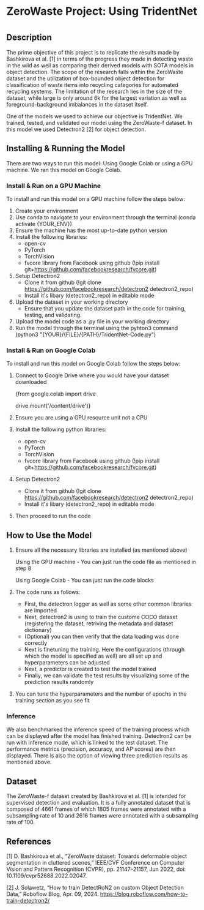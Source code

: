 # ZeroWaste Project: Using TridentNet
#
## Description
The prime objective of this project is to replicate the results made by Bashkirova et al. [1] in terms of the progress they made in detecting waste in the wild as well as comparing their derived models with SOTA models in object detection. The scope of the research falls within the ZeroWaste dataset and the utilization of box-bounded object detection for classification of waste items into recycling categories for automated recycling systems. The limitation of the research lies in the size of the dataset, while large is only around 6k for the largest variation as well as foreground-background imbalances in the dataset itself.

One of the models we used to achieve our objective is TridentNet. We trained, tested, and validated our model using the ZeroWaste-f dataset. In this model we used Detectron2 [2] for object detection.

## Installing & Running the Model
There are two ways to run this model: Using Google Colab or using a GPU machine. We ran this model on Google Colab.

### Install & Run on a GPU Machine
To install and run this model on a GPU machine follow the steps below:
1. Create your environment
2. Use conda to navigate to your environment through the terminal (conda activate {YOUR_ENV})
3. Ensure the machine has the most up-to-date python version
4. Install the following libraries:
   - open-cv
   - PyTorch
   - TorchVision
   - fvcore library from Facebook using github (!pip install git+https://github.com/facebookresearch/fvcore.git)
5. Setup Detectron2
   - Clone it from github (!git clone https://github.com/facebookresearch/detectron2 detectron2_repo)
   - Install it's libary (detectron2_repo) in editable mode
6. Upload the dataset in your working directory
   - Ensure that you update the dataset path in the code for training, testing, and validating.
7. Upload the model code as a .py file in your working directory
8. Run the model through the terminal using the pyhton3 command (python3 "{YOUR}/{FILE}/{PATH}/TridentNet-Code.py")

### Install & Run on Google Colab
To install and run this model on Google Colab follow the steps below:
1. Connect to Google Drive where you would have your dataset downloaded
   
   {from google.colab import drive

   drive.mount('/content/drive')}
2. Ensure you are using a GPU resource unit not a CPU
3. Install the following python libraries:
   - open-cv
   - PyTorch
   - TorchVision
   - fvcore library from Facebook using github (!pip install git+https://github.com/facebookresearch/fvcore.git)
4. Setup Detectron2
   - Clone it from github (!git clone https://github.com/facebookresearch/detectron2 detectron2_repo)
   - Install it's libary (detectron2_repo) in editable mode
5. Then proceed to run the code
   
## How to Use the Model
1. Ensure all the necessary libraries are installed (as mentioned above)

    Using the GPU machine - You can just run the code file as mentioned in step 8

    Using Google Colab - You can just run the code blocks
2. The code runs as follows:
   - First, the detectron logger as well as some other common libraries are imported
   - Next, detectron2 is using to train the custome COCO dataset (registering the dataset, retriving the metadata and dataset dictionary)
   - (Optional) you can then verify that the data loading was done correctly
   - Next is finetuning the training. Here the configurations (through which the model is specified as well) are all set up and hyperparameters can be adjusted
   - Next, a predictor is created to test the model trained
   - Finally, we can validate the test results by visualizing some of the prediction results randomly
3. You can tune the hyperparameters and the number of epochs in the training section as you see fit

### Inference
We also benchmarked the inference speed of the training process which can be displayed after the model has finished training. Detectron2 can be run with inference mode, which is linked to the test dataset. The performance metrics (precision, accuracy, and AP scores) are then displayed. There is also the option of viewing three prediction results as mentioned above.

## Dataset
The ZeroWaste-f dataset created by Bashkirova et al. [1] is intended for supervised detection and evaluation. It is a fully annotated dataset that is composed of 4661 frames of which 1805 frames were annotated with a subsampling rate of 10 and 2616 frames were annotated with a subsampling rate of 100.

## References
[1] D. Bashkirova et al., “ZeroWaste dataset: Towards deformable object segmentation in cluttered scenes,” IEEE/CVF Conference on Computer Vision and Pattern Recognition (CVPR), pp. 21147–21157, Jun 2022, doi: 10.1109/cvpr52688.2022.02047.

[2] J. Solawetz, “How to train DetectRoN2 on custom Object Detection Data,” Roboflow Blog, Apr. 09, 2024. https://blog.roboflow.com/how-to-train-detectron2/
